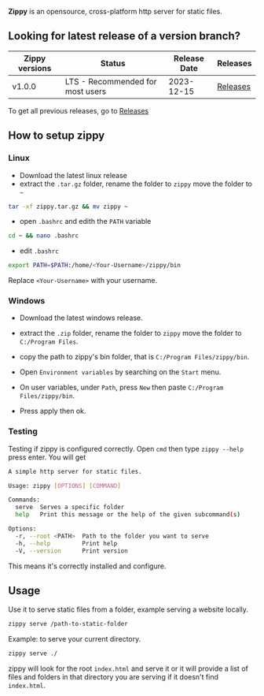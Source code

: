 __Zippy__ is an opensource, cross-platform http server for static files.

## Looking for latest release of a version branch?

| __Zippy versions__ | __Status__ | __Release Date__ | __Releases__ |
|--------------------|------------|------------------|--------------|
| v1.0.0 | LTS - Recommended for most users | 2023-12-15 | [Releases](./releases.md) |

To get all previous releases, go to [Releases](./releases.md)

## How to setup zippy

### Linux
* Download the latest linux release
* extract the `.tar.gz` folder, rename the folder to `zippy` move the folder to `~`

```bash
tar -xf zippy.tar.gz && mv zippy ~
```
* open `.bashrc` and edith the `PATH` variable

```bash
cd ~ && nano .bashrc
```
* edit `.bashrc`
```bash
export PATH=$PATH:/home/<Your-Username>/zippy/bin
```
Replace `<Your-Username>` with your username.


### Windows
* Download the latest windows release.

* extract the `.zip` folder, rename the folder to `zippy` move the folder to `C:/Program Files`.

* copy the path to zippy's bin folder, that is `C:/Program Files/zippy/bin`.

* Open `Environment variables` by searching on the `Start` menu.

* On user variables, under `Path`, press `New` then paste `C:/Program Files/zippy/bin`.

* Press apply then ok.


### Testing
Testing if zippy is configured correctly. Open `cmd` then type `zippy --help` press enter.
You will get 
```bash
A simple http server for static files.

Usage: zippy [OPTIONS] [COMMAND]

Commands:
  serve  Serves a specific folder
  help   Print this message or the help of the given subcommand(s)

Options:
  -r, --root <PATH>  Path to the folder you want to serve
  -h, --help         Print help
  -V, --version      Print version
```
This means it's correctly installed and configure.


## Usage 
Use it to serve static files from a folder, example serving a website locally.
```bash
zippy serve /path-to-static-folder
```
Example: to serve your current directory.
```bash
zippy serve ./
```
zippy will look for the root `index.html` and serve it or it will provide a list of files and folders in that directory you are serving if it doesn't find `index.html`.
